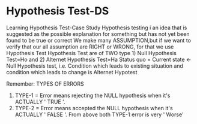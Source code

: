 # Hypothesis Test-DS
Learning Hypothesis Test-Case Study
Hypothesis testing i an idea that is suggested as the possible explanation for something but has not yet been found to be true or correct
We make many ASSUMPTION,but if we want to verify that our all assumption are RIGHT or WRONG, for that we use Hypothesis Test
Hypothesis Test are of TWO type 1) Null Hypothesis Test=Ho and 2) Alternet Hypothesis Test=Ha
Status quo = Current state <- Null Hypothesis test, i.e. Condition which leads to existing situation and condition which leads to change is Alternet Hypotest

Remember: TYPES OF ERRORS
1) TYPE-1 = Error means rejecting the NULL hypothesis when it's ACTUALLY ' TRUE '.
2) TYPE-2 = Error means accepted the NULL hypothesis when it's ACTUALLY ' FALSE '.
From above both TYPE-1 error is very ' Worse'

